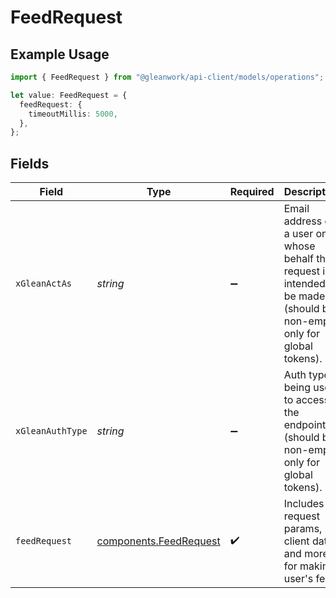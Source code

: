 # FeedRequest

## Example Usage

```typescript
import { FeedRequest } from "@gleanwork/api-client/models/operations";

let value: FeedRequest = {
  feedRequest: {
    timeoutMillis: 5000,
  },
};
```

## Fields

| Field                                                                                                                    | Type                                                                                                                     | Required                                                                                                                 | Description                                                                                                              |
| ------------------------------------------------------------------------------------------------------------------------ | ------------------------------------------------------------------------------------------------------------------------ | ------------------------------------------------------------------------------------------------------------------------ | ------------------------------------------------------------------------------------------------------------------------ |
| `xGleanActAs`                                                                                                            | *string*                                                                                                                 | :heavy_minus_sign:                                                                                                       | Email address of a user on whose behalf the request is intended to be made (should be non-empty only for global tokens). |
| `xGleanAuthType`                                                                                                         | *string*                                                                                                                 | :heavy_minus_sign:                                                                                                       | Auth type being used to access the endpoint (should be non-empty only for global tokens).                                |
| `feedRequest`                                                                                                            | [components.FeedRequest](../../models/components/feedrequest.md)                                                         | :heavy_check_mark:                                                                                                       | Includes request params, client data and more for making user's feed.                                                    |
